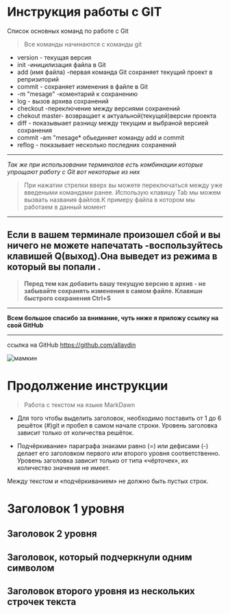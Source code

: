 # Инструкция работы с GIT
Список основных команд по работе с Git
>Все команды начинаются с команды git
* version - текущая версия 
* init -иницилизация файла в Git
* add (имя файла) -первая команда Git сохраняет текущий проект в репризиторий 
* commit - сохраняет изменения в файле в Git
* -m "mesage" -коментарий к сохранению
* log - вызов архива сохранений
* checkout -переключение между версиями сохранений
* chekout master- возвращает к актуальной(текущей)версии проекта
* diff - показывыает разницу между текущим и выбраной версией сохранения 
* commit -am "mesage* обьединяет команду add и commit
* reflog - показывает несколько последних сохранений
---
*Так же при использовании терминалов есть комбинации которые упрощают работу с Git* *вот некоторые из них*
>При нажатии стрелки вверх вы можете переключаться между уже введеными командами ранее.
>Использую клавишу Tab мы можем вызвать названия файлов.К примеру файла в котором мы работаем в данный момент
---
**Если в вашем терминале произошел сбой и вы ничего не можете напечатать -воспользуйтесь клавишей Q(выход).Она выведет из режима в который вы попали .**
---
>**Перед тем как добавить вашу текущую версию в архив - не забывайте сохранять изменения в самом файле. Клавиши быстрого сохранения Ctrl+S**
---
**Всем большое спасибо за внимание, чуть ниже я приложу ссылку на свой GitHub**

---

 ссылка на GitHub https://github.com/allavdin


![мамкин](мамкин.jpg "Моя остановочка")

# Продолжение инструкции
>Работа с текстом на языке MarkDawn
* Для того чтобы выделить заголовок, необходимо поставить от 1 до 6 решёток (#)git и пробел в самом начале строки. Уровень заголовка зависит только от количества решёток.

* Подчёркивание» параграфа знаками равно (=) или дефисами (-) делает его заголовком первого или второго уровня соответственно. Уровень заголовка зависит только от типа «чёрточек», их количество значения не имеет.

Между текстом и «подчёркиванием» не должно быть пустых строк.

Заголовок 1 уровня
==================

Заголовок 2 уровня
------------------

Заголовок, который подчеркнули одним символом
-

Заголовок второго
уровня из нескольких
строчек текста
------------------
